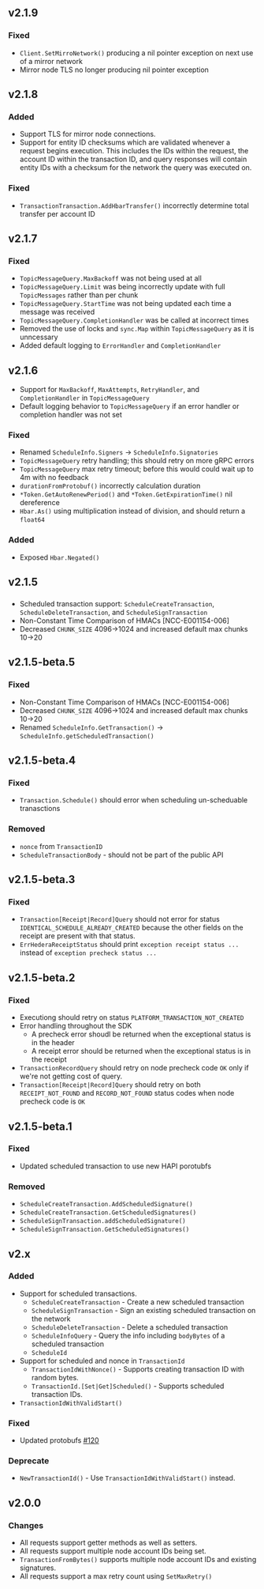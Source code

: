 ## v2.1.9

### Fixed

 * `Client.SetMirroNetwork()` producing a nil pointer exception on next use of a mirror network
 * Mirror node TLS no longer producing nil pointer exception

## v2.1.8

### Added

 * Support TLS for mirror node connections.
 * Support for entity ID checksums which are validated whenever a request begins execution.
   This includes the IDs within the request, the account ID within the transaction ID, and
   query responses will contain entity IDs with a checksum for the network the query was executed on.

### Fixed

 * `TransactionTransaction.AddHbarTransfer()` incorrectly determine total transfer per account ID

## v2.1.7

### Fixed

 * `TopicMessageQuery.MaxBackoff` was not being used at all
 * `TopicMessageQuery.Limit` was being incorrectly update with full `TopicMessages` rather than per chunk
 * `TopicMessageQuery.StartTime` was not being updated each time a message was received
 * `TopicMessageQuery.CompletionHandler` was be called at incorrect times
 * Removed the use of locks and `sync.Map` within `TopicMessageQuery` as it is unncessary
 * Added default logging to `ErrorHandler` and `CompletionHandler`

## v2.1.6

 * Support for `MaxBackoff`, `MaxAttempts`, `RetryHandler`, and `CompletionHandler` in `TopicMessageQuery`
 * Default logging behavior to `TopicMessageQuery` if an error handler or completion handler was not set

### Fixed

 * Renamed `ScheduleInfo.Signers` -> `ScheduleInfo.Signatories`
 * `TopicMessageQuery` retry handling; this should retry on more gRPC errors
 * `TopicMessageQuery` max retry timeout; before this would could wait up to 4m with no feedback
 * `durationFromProtobuf()` incorrectly calculation duration
 * `*Token.GetAutoRenewPeriod()` and `*Token.GetExpirationTime()` nil dereference
 * `Hbar.As()` using multiplication instead of division, and should return a `float64`

### Added

 * Exposed `Hbar.Negated()`

## v2.1.5

###

 * Scheduled transaction support: `ScheduleCreateTransaction`, `ScheduleDeleteTransaction`, and `ScheduleSignTransaction`
 * Non-Constant Time Comparison of HMACs [NCC-E001154-006]
 * Decreased `CHUNK_SIZE` 4096->1024 and increased default max chunks 10->20

## v2.1.5-beta.5

### Fixed

 * Non-Constant Time Comparison of HMACs [NCC-E001154-006]
 * Decreased `CHUNK_SIZE` 4096->1024 and increased default max chunks 10->20
 * Renamed `ScheduleInfo.GetTransaction()` -> `ScheduleInfo.getScheduledTransaction()`

## v2.1.5-beta.4

### Fixed

 * `Transaction.Schedule()` should error when scheduling un-scheduable tranasctions

### Removed

 * `nonce` from `TransactionID`
 * `ScheduleTransactionBody` - should not be part of the public API

## v2.1.5-beta.3

### Fixed

 * `Transaction[Receipt|Record]Query` should not error for status `IDENTICAL_SCHEDULE_ALREADY_CREATED`
   because the other fields on the receipt are present with that status.
 * `ErrHederaReceiptStatus` should print `exception receipt status ...` instead of
   `exception precheck status ...`

## v2.1.5-beta.2

### Fixed

 * Executiong should retry on status `PLATFORM_TRANSACTION_NOT_CREATED`
 * Error handling throughout the SDK
   * A precheck error shoudl be returned when the exceptional status is in the header
   * A receipt error should be returned when the exceptional status is in the receipt
 * `TransactionRecordQuery` should retry on node precheck code `OK` only if we're not
   getting cost of query.
 * `Transaction[Receipt|Record]Query` should retry on both `RECEIPT_NOT_FOUND` and
   `RECORD_NOT_FOUND` status codes when node precheck code is `OK`

## v2.1.5-beta.1

### Fixed

 * Updated scheduled transaction to use new HAPI porotubfs

### Removed
   * `ScheduleCreateTransaction.AddScheduledSignature()`
   * `ScheduleCreateTransaction.GetScheduledSignatures()`
   * `ScheduleSignTransaction.addScheduledSignature()`
   * `ScheduleSignTransaction.GetScheduledSignatures()`

## v2.x

### Added

 * Support for scheduled transactions.
   * `ScheduleCreateTransaction` - Create a new scheduled transaction
   * `ScheduleSignTransaction` - Sign an existing scheduled transaction on the network
   * `ScheduleDeleteTransaction` - Delete a scheduled transaction
   * `ScheduleInfoQuery` - Query the info including `bodyBytes` of a scheduled transaction
   * `ScheduleId`
 * Support for scheduled and nonce in `TransactionId`
   * `TransactionIdWithNonce()` - Supports creating transaction ID with random bytes.
   * `TransactionId.[Set|Get]Scheduled()` - Supports scheduled transaction IDs.
 * `TransactionIdWithValidStart()`

### Fixed

 * Updated protobufs [#120](https://github.com/hashgraph/hedera-sdk-go/issues/120)

### Deprecate

 * `NewTransactionId()` - Use `TransactionIdWithValidStart()` instead.

## v2.0.0

### Changes

 * All requests support getter methods as well as setters.
 * All requests support multiple node account IDs being set.
 * `TransactionFromBytes()` supports multiple node account IDs and existing
    signatures.
 * All requests support a max retry count using `SetMaxRetry()`
 
